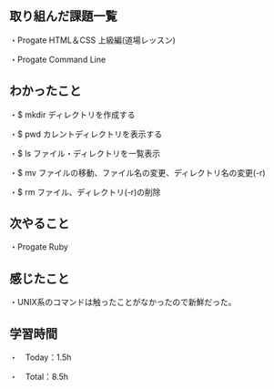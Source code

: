 ## 取り組んだ課題一覧
・Progate HTML＆CSS 上級編(道場レッスン)

・Progate Command Line

## わかったこと
・$ mkdir ディレクトリを作成する

・$ pwd カレントディレクトリを表示する 

・$ ls ファイル・ディレクトリを一覧表示

・$ mv ファイルの移動、ファイル名の変更、ディレクトリ名の変更(-r)

・$ rm ファイル、ディレクトリ(-r)の削除

## 次やること
・Progate Ruby

## 感じたこと
・UNIX系のコマンドは触ったことがなかったので新鮮だった。

## 学習時間
・　Today：1.5h

・　Total：8.5h
